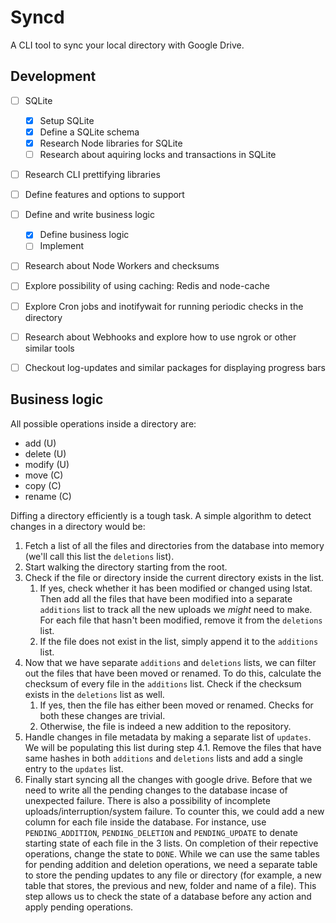 # Syncd

A CLI tool to sync your local directory with Google Drive.

## Development

- [ ] SQLite
    - [x] Setup SQLite
    - [x] Define a SQLite schema
    - [x] Research Node libraries for SQLite
    - [ ] Research about aquiring locks and transactions in SQLite

- [ ] Research CLI prettifying libraries

- [ ] Define features and options to support

- [ ] Define and write business logic
    - [x] Define business logic
    - [ ] Implement

- [ ] Research about Node Workers and checksums

- [ ] Explore possibility of using caching: Redis and node-cache

- [ ] Explore Cron jobs and inotifywait for running periodic checks in the directory

- [ ] Research about Webhooks and explore how to use ngrok or other similar tools

- [ ] Checkout log-updates and similar packages for displaying progress bars

## Business logic

All possible operations inside a directory are:
* add (U)
* delete (U)
* modify (U)
* move (C)
* copy (C)
* rename (C)

Diffing a directory efficiently is a tough task. A simple algorithm to detect changes in a directory would be:

1. Fetch a list of all the files and directories from the database into memory (we'll call this list the `deletions` list).
2. Start walking the directory starting from the root.
3. Check if the file or directory inside the current directory exists in the list.
    1. If yes, check whether it has been modified or changed using lstat. Then add all the files that have been modified into a separate `additions` list to track all the new uploads we *might* need to make. For each file that hasn't been modified, remove it from the `deletions` list.
    2. If the file does not exist in the list, simply append it to the `additions` list.
4. Now that we have separate `additions` and `deletions` lists, we can filter out the files that have been moved or renamed. To do this, calculate the checksum of every file in the `additions` list. Check if the checksum exists in the `deletions` list as well.
    1. If yes, then the file has either been moved or renamed. Checks for both these changes are trivial.
    2. Otherwise, the file is indeed a new addition to the repository.
5. Handle changes in file metadata by making a separate list of `updates`. We will be populating this list during step 4.1. Remove the files that have same hashes in both `additions` and `deletions` lists and add a single entry to the `updates` list.
6. Finally start syncing all the changes with google drive. Before that we need to write all the pending changes to the database incase of unexpected failure. There is also a possibility of incomplete uploads/interruption/system failure. To counter this, we could add a new column for each file inside the database. For instance, use `PENDING_ADDITION`, `PENDING_DELETION` and `PENDING_UPDATE` to denate starting state of each file in the 3 lists. On completion of their repective operations, change the state to `DONE`. While we can use the same tables for pending addition and deletion operations, we need a separate table to store the pending updates to any file or directory (for example, a new table that stores, the previous and new, folder and name of a file). This step allows us to check the state of a database before any action and apply pending operations.
